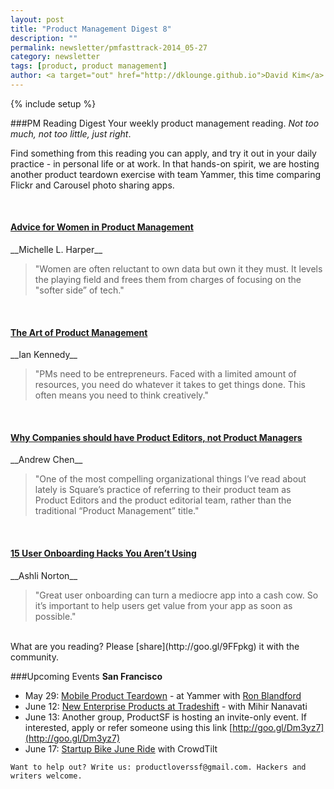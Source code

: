 ```yaml
---
layout: post
title: "Product Management Digest 8"
description: ""
permalink: newsletter/pmfasttrack-2014_05-27
category: newsletter
tags: [product, product management]
author: <a target="out" href="http://dklounge.github.io">David Kim</a>
---
```

{% include setup %}

###PM Reading Digest
Your weekly product management reading. _Not too much, not too little, just right_.

Find something from this reading you can apply, and try it out in your daily practice - in personal life or at work. In that hands-on spirit, we are hosting another product teardown exercise with team Yammer, this time comparing Flickr and Carousel photo sharing apps.

<br />

<h4><a target="out" href="https://www.linkedin.com/today/post/article/20140508012156-7745996-earning-your-geek-cred-women-in-product-management">Advice for Women in Product Management</a></h4>
__Michelle L. Harper__

>"Women are often reluctant to own data but own it they must. It levels the playing field and frees them from charges of focusing on the "softer side” of tech."
>

<br />
<h4><a target="out" href="http://everwas.com/2013/04/the-art-of-product-management.html">The Art of Product Management</a></h4>
__Ian Kennedy__

>"PMs need to be entrepreneurs. Faced with a limited amount of resources, you need do whatever it takes to get things done. This often means you need to think creatively."
>

<br />
<h4><a target="out" href="https://www.blossom.io/blog/why-companies-should-have-product-editors">Why Companies should have Product Editors, not Product Managers</a></h4>
__Andrew Chen__

>"One of the most compelling organizational things I’ve read about lately is Square’s practice of referring to their product team as Product Editors and the product editorial team, rather than the traditional “Product Management” title."
>

<br />
<h4><a target="out" href="https://medium.com/product-management-fast-track/15-user-onboarding-hacks-you-arent-using-c84d6455a07f">15 User Onboarding Hacks You Aren’t Using</a></h4>
__Ashli Norton__

>"Great user onboarding can turn a mediocre app into a cash cow. So it’s important to help users get value from your app as soon as possible."
>

<br />
What are you reading? Please [share](http://goo.gl/9FFpkg) it with the community.

###Upcoming Events
__San Francisco__

* May 29: [Mobile Product Teardown](http://www.meetup.com/ProductManagementFastTrack/events/182737312/) - at Yammer with [Ron Blandford](https://www.linkedin.com/pub/ron-blandford/1/320/793)
* June 12: [New Enterprise Products at Tradeshift](http://www.meetup.com/ProductManagementFastTrack/events/182734212/) - with Mihir Nanavati
* June 13: Another group, ProductSF is hosting an invite-only event. If interested, apply or refer someone using this link [http://goo.gl/Dm3yz7](http://goo.gl/Dm3yz7)
* June 17: [Startup Bike June Ride](http://www.meetup.com/Startup-Bike-SF/events/184618942/) with CrowdTilt

`Want to help out? Write us: productloverssf@gmail.com. Hackers and writers welcome.`
